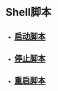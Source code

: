 # Shell脚本
 - ## [启动脚本](/Java/Utils/Alibaba%20Cloud%20Toolkit/启动脚本.md)
 - ## [停止脚本](/Java/Utils/Alibaba%20Cloud%20Toolkit/停止脚本.md)
 - ## [重启脚本](/Java/Utils/Alibaba%20Cloud%20Toolkit/重启脚本.md)